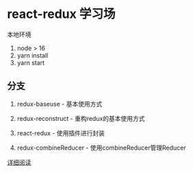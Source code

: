 # react-redux 学习场

本地环境

1. node > 16
2. yarn install
3. yarn start

## 分支

1. redux-baseuse - 基本使用方式

2. redux-reconstruct - 重构redux的基本使用方式

3. react-redux - 使用插件进行封装

4. redux-combineReducer - 使用combineReducer管理Reducer

[详细阅读](./doc.md)